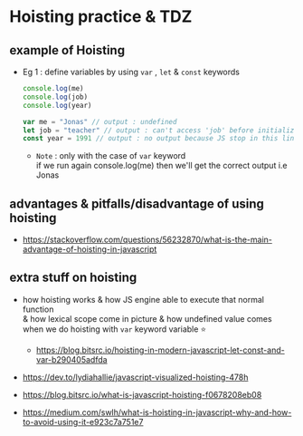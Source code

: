 # Hoisting practice & TDZ 

## example of Hoisting 

- Eg 1 : define variables by using `var` , `let` & `const` keywords
    ```js
    console.log(me)
    console.log(job)
    console.log(year)

    var me = "Jonas" // output : undefined
    let job = "teacher" // output : can't access 'job' before initialization
    const year = 1991 // output : no output because JS stop in this line i.e console.log(job)
    ```
    - `Note` : only with the case of `var` keyword <br>
        if we run again console.log(me) then we'll get the correct output i.e Jonas 

## advantages & pitfalls/disadvantage of using hoisting 

- https://stackoverflow.com/questions/56232870/what-is-the-main-advantage-of-hoisting-in-javascript

## extra stuff on hoisting 

- how hoisting works & how JS engine able to execute that normal function <br>
    & how lexical scope come in picture & how undefined value comes when we do hoisting with `var` keyword variable ⭐
    - https://blog.bitsrc.io/hoisting-in-modern-javascript-let-const-and-var-b290405adfda

- https://dev.to/lydiahallie/javascript-visualized-hoisting-478h
- https://blog.bitsrc.io/what-is-javascript-hoisting-f0678208eb08
- https://medium.com/swlh/what-is-hoisting-in-javascript-why-and-how-to-avoid-using-it-e923c7a751e7
